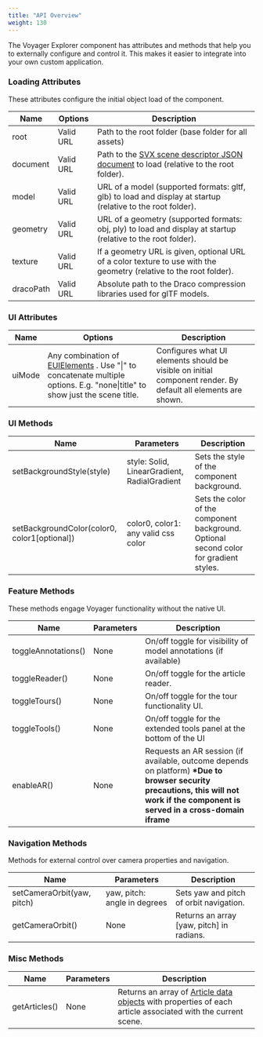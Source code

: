 ```yaml
---
title: "API Overview"
weight: 130
---
```


The Voyager Explorer component has attributes and methods that help you to externally configure and control it. This makes it easier to integrate into your own custom application.


### Loading Attributes
These attributes configure the initial object load of the component.

| Name         | Options           | Description                                                                                                         |
|--------------|-------------------|---------------------------------------------------------------------------------------------------------------------|
| root         | Valid URL		   | Path to the root folder (base folder for all assets)                                                                |
| document     | Valid URL         | Path to the [SVX scene descriptor JSON document](https://smithsonian.github.io/dpo-voyager/document/) to load (relative to the root folder).                                                    |
| model        | Valid URL         | URL of a model (supported formats: gltf, glb) to load and display at startup (relative to the root folder).         |
| geometry     | Valid URL         | URL of a geometry (supported formats: obj, ply) to load and display at startup (relative to the root folder).       |
| texture      | Valid URL         | If a geometry URL is given, optional URL of a color texture to use with the geometry (relative to the root folder). |
| dracoPath	   | Valid URL		   | Absolute path to the Draco compression libraries used for glTF models.

### UI Attributes

| Name     	| Options       | Description                                                                                                         |
|-----------|-------------------|---------------------------------------------------------------------------------------------------------------------|
| uiMode    | Any combination of [EUIElements](https://github.com/Smithsonian/dpo-voyager/blob/master/source/client/components/CVInterface.ts) . Use "\|" to concatenate multiple options. E.g. "none\|title" to show just the scene title.    | Configures what UI elements should be visible on initial component render. By default all elements are shown.                                                               |

### UI Methods

| Name     				 			   			| Parameters       							   | Description                                                                                         |
|-----------------------------------------------|----------------------------------------------|---------------------------------------------|
| setBackgroundStyle(style)    				    | style: Solid, LinearGradient, RadialGradient | Sets the style of the component background.  |
| setBackgroundColor(color0, color1[optional])  | color0, color1: any valid css color    	   | Sets the color of the component background. Optional second color for gradient styles.  |


### Feature Methods
These methods engage Voyager functionality without the native UI.

| Name     				 | Parameters       | Description                                                                                         |
|------------------------|------------------|----------------------------------------------------------------------------------------------------|
| toggleAnnotations()    | None    			| On/off toggle for visibility of model annotations (if available)  |
| toggleReader()    	 | None    			| On/off toggle for the article reader.  |
| toggleTours()    		 | None    			| On/off toggle for the tour functionality UI.  |
| toggleTools()    		 | None    			| On/off toggle for the extended tools panel at the bottom of the UI  |
| enableAR()		     | None    			| Requests an AR session (if available, outcome depends on platform) **\*Due to browser security precautions, this will not work if the component is served in a cross-domain iframe**  |

### Navigation Methods
Methods for external control over camera properties and navigation.

| Name     				 		| Parameters       							   | Description                                                                                         |
|-------------------------------|----------------------------------------------|----------------------------------------------|
| setCameraOrbit(yaw, pitch)    | yaw, pitch: angle in degrees 			   	   | Sets yaw and pitch of orbit navigation.      |
| getCameraOrbit()  			| None								    	   | Returns an array [yaw, pitch] in radians.    |

### Misc Methods

| Name     				 		| Parameters       	   | Description                                                                                         |
|-------------------------------|----------------------|--------------------------------------------------|
| getArticles()				    | None 			   	   | Returns an array of [Article data objects](https://github.com/Smithsonian/dpo-voyager/blob/master/source/client/models/Article.ts) with properties of each article associated with the current scene.      |